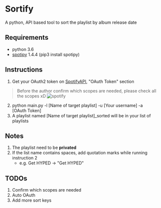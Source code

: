 # Sortify
A python, API based tool to sort the playlist by album release date

## Requirements
- python    3.6
- [spotipy](https://github.com/plamere/spotipy)   1.4.4 (pip3 install spotipy)

## Instructions
1. Get your OAuth2 token on [SpotifyAPI](https://developer.spotify.com/console/get-track), "OAuth Token" section
> Before the author confirm which scopes are needed, please check all the scopes xD
![spotify](https://i.imgur.com/sBX2QP4.png)
2. python main.py -l [Name of target playlist] -u [Your username] -a [OAuth Token]
3. A playlist named [Name of target playlist]_sorted will be in your list of playlists

## Notes
1. The playlist need to be **privated**
2. If the list name contains spaces, add quotation marks while running instruction 2
    - e.g. Get HYPED -> "Get HYPED"

## TODOs
1. Confirm which scopes are needed
2. Auto OAuth
3. Add more sort keys
